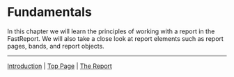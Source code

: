 # Fundamentals

In this chapter we will learn the principles of working with a report in the FastReport. We will also take a close look at report elements such as report pages, bands, and report objects.

---

[Introduction](Introduction.md) | [Top Page](README.md) | [The Report](Report.md)
